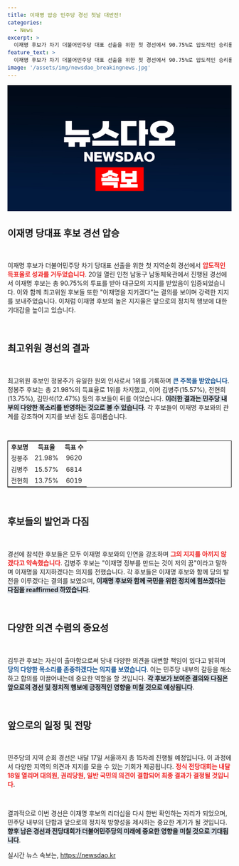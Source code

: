 ```yaml
---
title: 이재명 압승 민주당 경선 첫날 대반전!
categories:
  - News
excerpt: >
  이재명 후보가 차기 더불어민주당 대표 선출을 위한 첫 경선에서 90.75%로 압도적인 승리를 거두며 주목받고 있다. 유일한 원외 인사 정봉주는 최고위원 1위를 기록해 관심을 모았다. 민주당의 당권 레이스가 본격화되며 향후 경과가 주목된다.
feature_text: >
  이재명 후보가 차기 더불어민주당 대표 선출을 위한 첫 경선에서 90.75%로 압도적인 승리를 거두며 주목받고 있다. 유일한 원외 인사 정봉주는 최고위원 1위를 기록해 관심을 모았다. 민주당의 당권 레이스가 본격화되며 향후 경과가 주목된다.
image: '/assets/img/newsdao_breakingnews.jpg'
---
```


<p><img src="/assets/img/newsdao_breakingnews.jpg" alt="bookingtag 속보" /></p>

<h2 data-ke-size="size26">이재명 당대표 후보 경선 압승</h2>

<p data-ke-size="size16">&nbsp;</p>

<p>이재명 후보가 더불어민주당 차기 당대표 선출을 위한 첫 지역순회 경선에서 <b><span style="color: #ee2323;">압도적인 득표율로 성과를 거두었습니다</span></b>. 20일 열린 인천 남동구 남동체육관에서 진행된 경선에서 이재명 후보는 총 90.75%의 투표를 받아 대규모의 지지를 받았음이 입증되었습니다. 이와 함께 최고위원 후보들 또한 "이재명을 지키겠다"는 결의를 보이며 강력한 지지를 보내주었습니다. 이처럼 이재명 후보의 높은 지지율은 앞으로의 정치적 행보에 대한 기대감을 높이고 있습니다. </p>

<p data-ke-size="size16">&nbsp;</p>

<h2 data-ke-size="size26">최고위원 경선의 결과</h2>

<p data-ke-size="size16">&nbsp;</p>

<p>최고위원 후보인 정봉주가 유일한 원외 인사로서 1위를 기록하며 <b><span style="color: #1a5490;">큰 주목을 받았습니다</span></b>. 정봉주 후보는 총 21.98%의 득표율로 1위를 차지했고, 이어 김병주(15.57%), 전현희(13.75%), 김민석(12.47%) 등의 후보들이 뒤를 이었습니다. <b><span style="background-color: #21538527;">이러한 결과는 민주당 내부의 다양한 목소리를 반영하는 것으로 볼 수 있습니다</span></b>. 각 후보들이 이재명 후보와의 관계를 강조하며 지지를 보낸 점도 흥미롭습니다.</p>

<p data-ke-size="size16">&nbsp;</p>

<table style="width: 100%; border: 1px solid #000;">
  <tr>
    <td style="text-align: center; height: 17px;"><b>후보명</b></td>
    <td style="text-align: center; height: 17px;"><b>득표율</b></td>
    <td style="text-align: center; height: 17px;"><b>득표 수</b></td>
  </tr>
  <tr>
    <td style="text-align: center; height: 17px;">정봉주</td>
    <td style="text-align: center; height: 17px;">21.98%</td>
    <td style="text-align: center; height: 17px;">9620</td>
  </tr>
  <tr>
    <td style="text-align: center; height: 17px;">김병주</td>
    <td style="text-align: center; height: 17px;">15.57%</td>
    <td style="text-align: center; height: 17px;">6814</td>
  </tr>
  <tr>
    <td style="text-align: center; height: 17px;">전현희</td>
    <td style="text-align: center; height: 17px;">13.75%</td>
    <td style="text-align: center; height: 17px;">6019</td>
  </tr>
</table>

<p data-ke-size="size16">&nbsp;</p>

<h2 data-ke-size="size26">후보들의 발언과 다짐</h2>

<p data-ke-size="size16">&nbsp;</p>

<p>경선에 참석한 후보들은 모두 이재명 후보와의 인연을 강조하며 <b><span style="color: #ee2323;">그의 지지를 아끼지 않겠다고 약속했습니다</span></b>. 김병주 후보는 "이재명 정부를 만드는 것이 저의 꿈"이라고 말하며 이재명을 지지하겠다는 의지를 전했습니다. 각 후보들은 이재명 후보와 함께 당의 발전을 이루겠다는 결의를 보였으며, <b><span style="background-color: #21538527;">이재명 후보와 함께 국민을 위한 정치에 힘쓰겠다는 다짐을 reaffirmed 하였습니다</span></b>.</p>

<p data-ke-size="size16">&nbsp;</p>

<h2 data-ke-size="size26">다양한 의견 수렴의 중요성</h2>

<p data-ke-size="size16">&nbsp;</p>

<p>김두관 후보는 자신이 출마함으로써 당내 다양한 의견을 대변할 책임이 있다고 밝히며 <b><span style="color: #1a5490;">당의 다양한 목소리를 존중하겠다는 의지를 보였습니다</span></b>. 이는 민주당 내부의 갈등을 해소하고 합의를 이끌어내는데 중요한 역할을 할 것입니다. <b><span style="background-color: #21538527;">각 후보가 보여준 결의와 다짐은 앞으로의 경선 및 정치적 행보에 긍정적인 영향을 미칠 것으로 예상됩니다</span></b>.</p>

<p data-ke-size="size16">&nbsp;</p>

<h2 data-ke-size="size26">앞으로의 일정 및 전망</h2>

<p data-ke-size="size16">&nbsp;</p>

<p>민주당의 지역 순회 경선은 내달 17일 서울까지 총 15차례 진행될 예정입니다. 이 과정에서 다양한 지역의 의견과 지지를 모을 수 있는 기회가 제공됩니다. <b><span style="color: #ee2323;">정식 전당대회는 내달 18일 열리며 대의원, 권리당원, 일반 국민의 의견이 결합되어 최종 결과가 결정될 것입니다</span></b>.</p>

<p data-ke-size="size16">&nbsp;</p>

<p>결과적으로 이번 경선은 이재명 후보의 리더십을 다시 한번 확인하는 자리가 되었으며, 민주당 내부의 단합과 앞으로의 정치적 방향성을 제시하는 중요한 계기가 될 것입니다. <b><span style="background-color: #21538527;">향후 남은 경선과 전당대회가 더불어민주당의 미래에 중요한 영향을 미칠 것으로 기대됩니다</span></b>.</p>
실시간 뉴스 속보는, <a href="https://newsdao.kr" rel="dofollow">https://newsdao.kr</a>


